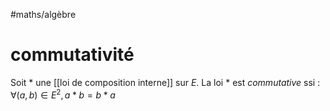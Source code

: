 #maths/algèbre 
# commutativité
Soit $*$ une [[loi de composition interne]] sur $E$.
La loi $*$ est _commutative_ ssi :
$\forall(a,b)\in E^2, a*b=b*a$

